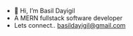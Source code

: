 - 👋 Hi, I’m  Basil Dayigil
- A MERN fullstack software developer
- Lets connect.. basildayigil@gmail.com

<!---
Vasakee/Vasakee is a ✨ special ✨ repository because its `README.md` (this file) appears on your GitHub profile.
You can click the Preview link to take a look at your changes.
--->
